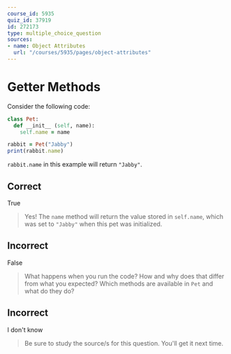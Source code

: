 ```yaml
---
course_id: 5935
quiz_id: 37919
id: 272173
type: multiple_choice_question
sources:
- name: Object Attributes
  url: "/courses/5935/pages/object-attributes"
---
```


# Getter Methods

Consider the following code:

```ruby
class Pet:
  def __init__ (self, name):
    self.name = name

rabbit = Pet("Jabby")
print(rabbit.name)
```

`rabbit.name` in this example will return `"Jabby"`.

## Correct

True

> Yes! The `name` method will return the value stored in `self.name`, which was
> set to `"Jabby"` when this pet was initialized.

## Incorrect

False

> What happens when you run the code? How and why does that differ from what you
> expected? Which methods are available in `Pet` and what do they do?

## Incorrect

I don't know

> Be sure to study the source/s for this question. You'll get it next time.

